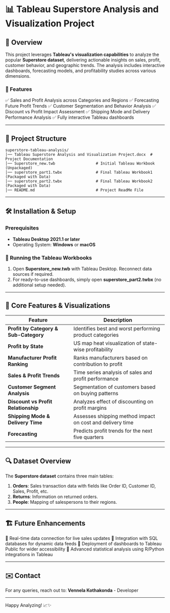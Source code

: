 # 📊 Tableau Superstore Analysis and Visualization Project

## 📌 Overview

This project leverages **Tableau's visualization capabilities** to analyze the popular **Superstore dataset**, delivering actionable insights on sales, profit, customer behavior, and geographic trends. The analysis includes interactive dashboards, forecasting models, and profitability studies across various dimensions.

### 🎯 Features

✅ Sales and Profit Analysis across Categories and Regions
✅ Forecasting Future Profit Trends
✅ Customer Segmentation and Behavior Analysis
✅ Discount vs Profit Impact Assessment
✅ Shipping Mode and Delivery Performance Analysis
✅ Fully interactive Tableau dashboards

---

## 📂 Project Structure

```
superstore-tableau-analysis/
│── Tableau Superstore Analysis and Visualization Project.docx  # Project Documentation
│── Superstore_new.twb                  # Initial Tableau Workbook (Unpackaged)
│── superstore_part1.twbx               # Final Tableau Workbook1 (Packaged with Data)
│── superstore_part2.twbx               # Final Tableau Workbook2 (Packaged with Data)
│── README.md                           # Project ReadMe File
```

---

## 🛠️ Installation & Setup

### Prerequisites

* **Tableau Desktop 2021.1 or later**
* Operating System: **Windows** or **macOS**

### 🚀 Running the Tableau Workbooks

1. Open **Superstore\_new\.twb** with Tableau Desktop. Reconnect data sources if required.
2. For ready-to-use dashboards, simply open **superstore\_part2.twbx** (no additional setup needed).

---

## 🔄 Core Features & Visualizations

| Feature                               | Description                                               |
| ------------------------------------- | --------------------------------------------------------- |
| **Profit by Category & Sub-Category** | Identifies best and worst performing product categories   |
| **Profit by State**                   | US map heat visualization of state-wise profitability     |
| **Manufacturer Profit Ranking**       | Ranks manufacturers based on contribution to profit       |
| **Sales & Profit Trends**             | Time series analysis of sales and profit performance      |
| **Customer Segment Analysis**         | Segmentation of customers based on buying patterns        |
| **Discount vs Profit Relationship**   | Analyzes effect of discounting on profit margins          |
| **Shipping Mode & Delivery Time**     | Assesses shipping method impact on cost and delivery time |
| **Forecasting**                       | Predicts profit trends for the next five quarters         |

---

## 🔍 Dataset Overview

The **Superstore dataset** contains three main tables:

1. **Orders**: Sales transaction data with fields like Order ID, Customer ID, Sales, Profit, etc.
2. **Returns**: Information on returned orders.
3. **People**: Mapping of salespersons to their regions.

---

## 🏗️ Future Enhancements

🔹 Real-time data connection for live sales updates
🔹 Integration with SQL databases for dynamic data feeds
🔹 Deployment of dashboards to Tableau Public for wider accessibility
🔹 Advanced statistical analysis using R/Python integrations in Tableau

---

## ✉️ Contact

For any queries, reach out to:
**Vennela Kothakonda** - Developer

---

Happy Analyzing! 📈✨
